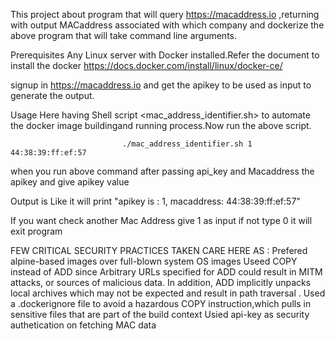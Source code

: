 This project about program that will query https://macaddress.io ,returning with output MACaddress associated with which company and dockerize the above program that will take command line arguments.

Prerequisites
Any Linux server with Docker installed.Refer the document to install the docker https://docs.docker.com/install/linux/docker-ce/

signup in https://macaddress.io and get the apikey to be used as input to generate the output.

Usage
Here having Shell script <mac_address_identifier.sh> to automate the docker image buildingand running process.Now run the above script.

                             ./mac_address_identifier.sh 1 44:38:39:ff:ef:57  

   when you run above command after passing api_key and Macaddress the apikey and give apikey value 
     
   Output is Like
				it will print "apikey is : 1, macaddress: 44:38:39:ff:ef:57"

If you want check another Mac Address give 1 as input if not type 0 it will exit program

FEW CRITICAL SECURITY PRACTICES TAKEN CARE HERE AS : 
Prefered alpine-based images over full-blown system OS images
Useed COPY instead of ADD since Arbitrary URLs specified for ADD could result in MITM attacks, or sources of malicious data. In addition, ADD implicitly unpacks local archives which may not be expected and result in path traversal .
Used a .dockerignore file to avoid a hazardous COPY instruction,which pulls in sensitive files that are part of the build context
Usied api-key as security authetication on fetching MAC data 

